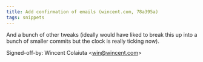```yaml
---
title: Add confirmation of emails (wincent.com, 78a395a)
tags: snippets
---
```


And a bunch of other tweaks (ideally would have liked to break this up into a bunch of smaller commits but the clock is really ticking now).

Signed-off-by: Wincent Colaiuta &lt;win@wincent.com&gt;

